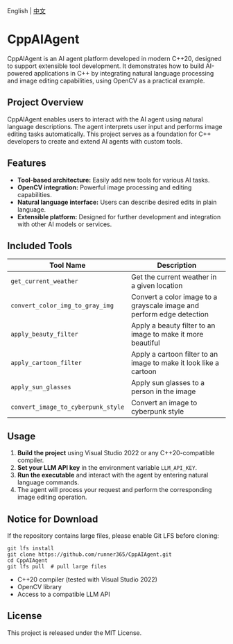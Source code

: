 English | [中文](README_cn.md)

# CppAIAgent

CppAIAgent is an AI agent platform developed in modern C++20, designed to support extensible tool development. It demonstrates how to build AI-powered applications in C++ by integrating natural language processing and image editing capabilities, using OpenCV as a practical example.

## Project Overview

CppAIAgent enables users to interact with the AI agent using natural language descriptions. The agent interprets user input and performs image editing tasks automatically. This project serves as a foundation for C++ developers to create and extend AI agents with custom tools.

## Features

- **Tool-based architecture:** Easily add new tools for various AI tasks.
- **OpenCV integration:** Powerful image processing and editing capabilities.
- **Natural language interface:** Users can describe desired edits in plain language.
- **Extensible platform:** Designed for further development and integration with other AI models or services.

## Included Tools

| Tool Name                        | Description                                                                 |
|-----------------------------------|-----------------------------------------------------------------------------|
| `get_current_weather`             | Get the current weather in a given location                                 |
| `convert_color_img_to_gray_img`   | Convert a color image to a grayscale image and perform edge detection        |
| `apply_beauty_filter`             | Apply a beauty filter to an image to make it more beautiful                 |
| `apply_cartoon_filter`            | Apply a cartoon filter to an image to make it look like a cartoon           |
| `apply_sun_glasses`               | Apply sun glasses to a person in the image                                  |
| `convert_image_to_cyberpunk_style`| Convert an image to cyberpunk style                                         |

## Usage

1. **Build the project** using Visual Studio 2022 or any C++20-compatible compiler.
2. **Set your LLM API key** in the environment variable `LLM_API_KEY`.
3. **Run the executable** and interact with the agent by entering natural language commands.
4. The agent will process your request and perform the corresponding image editing operation.

## Notice for Download

If the repository contains large files, please enable Git LFS before cloning:
```
git lfs install
git clone https://github.com/runner365/CppAIAgent.git
cd CppAIAgent
git lfs pull  # pull large files
```

- C++20 compiler (tested with Visual Studio 2022)
- OpenCV library
- Access to a compatible LLM API

## License

This project is released under the MIT License.

